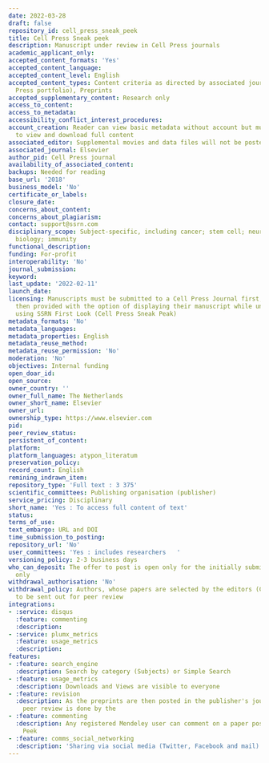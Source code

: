 ```yaml
---
date: 2022-03-28
draft: false
repository_id: cell_press_sneak_peek
title: Cell Press Sneak peek
description: Manuscript under review in Cell Press journals
academic_applicant_only:
accepted_content_formats: 'Yes'
accepted_content_language:
accepted_content_level: English
accepted_content_types: Content criteria as directed by associated journal(s) (Cell
  Press portfolio), Preprints
accepted_supplementary_content: Research only
access_to_content:
access_to_metadata:
accessibility_conflict_interest_procedures:
account_creation: Reader can view basic metadata without account but must register
  to view and download full content
associated_editor: Supplemental movies and data files will not be posted.
associated_journal: Elsevier
author_pid: Cell Press journal
availability_of_associated_content:
backups: Needed for reading
base_url: '2018'
business_model: 'No'
certificate_or_labels:
closure_date:
concerns_about_content:
concerns_about_plagiarism:
contact: support@ssrn.com
disciplinary_scope: Subject-specific, including cancer; stem cell; neuron; cell development;
  biology; immunity
functional_description:
funding: For-profit
interoperability: 'No'
journal_submission:
keyword:
last_update: '2022-02-11'
launch_date:
licensing: Manuscripts must be submitted to a Cell Press Journal first, authors are
  then provided with the option of displaying their manuscript while under review
  using SSRN First Look (Cell Press Sneak Peak)
metadata_formats: 'No'
metadata_languages:
metadata_properties: English
metadata_reuse_method:
metadata_reuse_permission: 'No'
moderation: 'No'
objectives: Internal funding
open_doar_id:
open_source:
owner_country: ''
owner_full_name: The Netherlands
owner_short_name: Elsevier
owner_url:
ownership_type: https://www.elsevier.com
pid:
peer_review_status:
persistent_of_content:
platform:
platform_languages: atypon_literatum
preservation_policy:
record_count: English
remining_indrawn_item:
repository_type: 'Full text : 3 375'
scientific_committees: Publishing organisation (publisher)
service_pricing: Disciplinary
short_name: 'Yes : To access full content of text'
status:
terms_of_use:
text_embargo: URL and DOI
time_submission_to_posting:
repository_url: 'No'
user_committees: 'Yes : includes researchers   '
versioning_policy: 2-3 business days
who_can_deposit: The offer to post is open only for the initially submitted manuscript
  only
withdrawal_authorisation: 'No'
withdrawal_policy: Authors, whose papers are selected by the editors (Cell Press )
  to be sent out for peer review
integrations:
- :service: disqus
  :feature: commenting
  :description:
- :service: plumx_metrics
  :feature: usage_metrics
  :description:
features:
- :feature: search_engine
  :description: Search by category (Subjects) or Simple Search
- :feature: usage_metrics
  :description: Downloads and Views are visible to everyone
- :feature: revision
  :description: As the preprints are then posted in the publisher's journals, the
    peer review is done by the
- :feature: commenting
  :description: Any registered Mendeley user can comment on a paper posted in Sneak
    Peek
- :feature: comms_social_networking
  :description: 'Sharing via social media (Twitter, Facebook and mail)      '
---
```




